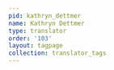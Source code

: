 ```yaml
---
pid: kathryn_dettmer
name: Kathryn Dettmer
type: translator
order: '103'
layout: tagpage
collection: translator_tags
---
```

